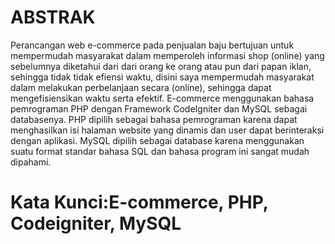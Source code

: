 # ABSTRAK

  Perancangan web e-commerce pada penjualan baju bertujuan untuk mempermudah masyarakat dalam memperoleh informasi shop (online) yang sebelumnya diketahui dari dari orang ke orang atau pun dari papan iklan, sehingga tidak tidak efiensi waktu, disini saya mempermudah masyarakat dalam melakukan perbelanjaan secara (online), sehingga dapat mengefisiensikan waktu serta efektif.
  E-commerce menggunakan bahasa pemrograman PHP dengan Framework CodeIgniter dan MySQL sebagai databasenya. PHP dipilih sebagai bahasa pemrograman karena dapat menghasilkan isi halaman website yang dinamis dan user dapat berinteraksi dengan aplikasi. MySQL  dipilih  sebagai  database  karena  menggunakan  suatu  format  standar bahasa SQL dan bahasa program ini sangat mudah dipahami.


# Kata Kunci:E-commerce, PHP, Codeigniter, MySQL
















